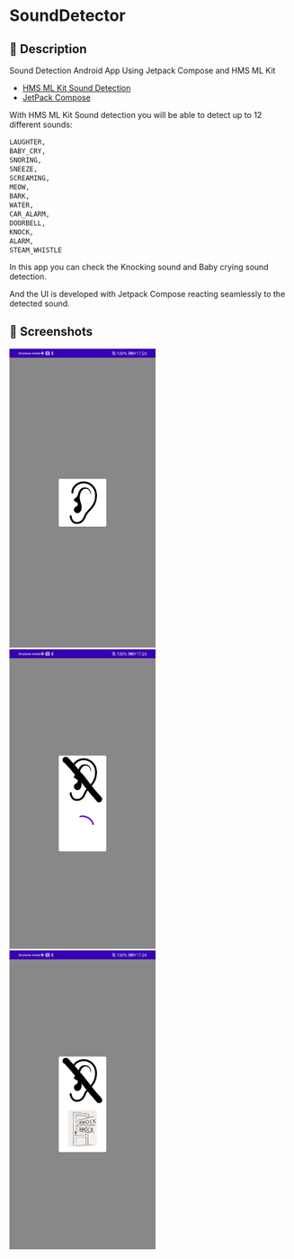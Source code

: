 # SoundDetector

## :scroll: Description
Sound Detection Android App Using Jetpack Compose and HMS ML Kit
- [HMS ML Kit Sound Detection](https://developer.huawei.com/consumer/en/doc/development/HMSCore-Guides/sound-detection-0000001055282786)
- [JetPack Compose](https://developer.android.com/jetpack/compose)

With HMS ML Kit Sound detection you will be able to detect up to 12 different sounds:
 
    LAUGHTER,
    BABY_CRY,
    SNORING,
    SNEEZE,
    SCREAMING,
    MEOW,
    BARK,
    WATER,
    CAR_ALARM,
    DOORBELL,
    KNOCK,
    ALARM,
    STEAM_WHISTLE
    
In this app you can check the Knocking sound and Baby crying sound detection.

And the UI is developed with Jetpack Compose reacting seamlessly to the detected sound.

## :camera_flash: Screenshots
<!-- You can add more screenshots here if you like -->
<img src="/results/screenshot_1.jpg" width="260">&emsp;<img src="/results/screenshot_2.jpg" width="260">&emsp;<img src="/results/screenshot_3.jpg" width="260">